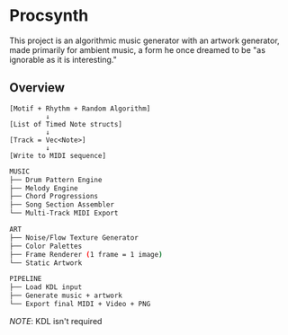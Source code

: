 # Procsynth

This project is an algorithmic music generator with an artwork generator, made primarily
for ambient music, a form he once dreamed to be "as ignorable as it is interesting."

## Overview

```text
[Motif + Rhythm + Random Algorithm]
         ↓
[List of Timed Note structs]
         ↓
[Track = Vec<Note>]
         ↓
[Write to MIDI sequence]
```

```sh
MUSIC
├── Drum Pattern Engine
├── Melody Engine
├── Chord Progressions
├── Song Section Assembler
└── Multi-Track MIDI Export

ART
├── Noise/Flow Texture Generator
├── Color Palettes
├── Frame Renderer (1 frame = 1 image)
└── Static Artwork

PIPELINE
├── Load KDL input
├── Generate music + artwork
└── Export final MIDI + Video + PNG
```

_NOTE_: KDL isn't required
